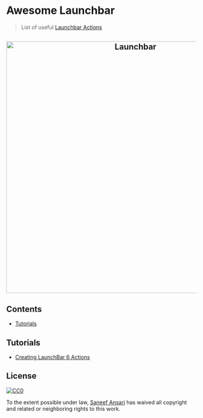 # Awesome Launchbar

> List of useful [Launchbar Actions][1]

<h2 align="center">
	<img width="668" src="https://cdn.rawgit.com/saneef/awesome-launchbar/bca58021/media/header.png" alt="Launchbar">
	<br>
</h2>

## Contents

- [Tutorials](#tutorials)

## Tutorials

 - [Creating LaunchBar 6 Actions](https://computers.tutsplus.com/tutorials/creating-launchbar-6-actions--cms-22733)

## License

[![CC0](http://mirrors.creativecommons.org/presskit/buttons/88x31/svg/cc-zero.svg)](https://creativecommons.org/publicdomain/zero/1.0/)

To the extent possible under law, [Saneef Ansari](https://saneef.com) has waived all copyright and related or neighboring rights to this work.

[1]: https://obdev.at/products/launchbar/index.html
